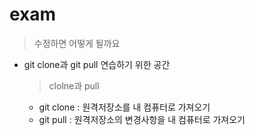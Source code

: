 # exam
> 수정하면 어떻게 될까요
- git clone과 git pull 연습하기 위한 공간

  > clolne과 pull
  - git clone : 원격저장소를 내 컴퓨터로 가져오기
  - git pull : 원격저장소의 변경사항을 내 컴퓨터로 가져오기
